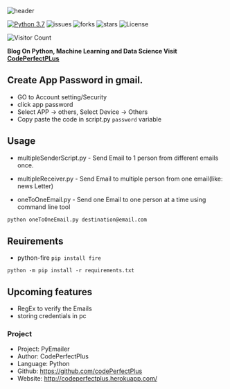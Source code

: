 ![header](https://capsule-render.vercel.app/api?type=wave&color=gradient&height=300&section=header&text=PyEmailer&fontSize=50)

[![Python 3.7](https://img.shields.io/badge/python-3.7-blue.svg)](https://www.python.org/downloads/release/python-360/)
![issues](https://img.shields.io/github/issues/codePerfectPlus/PyEmailer?style=plastic)
![forks](https://img.shields.io/github/forks/codePerfectPlus/PyEmailer)
![stars](https://img.shields.io/github/stars/codePerfectPlus/PyEmailer)
![License](https://img.shields.io/github/license/codePerfectPlus/PyEmailer)

![Visitor Count](https://profile-counter.glitch.me/PyEmailer/count.svg)

**Blog On Python, Machine Learning and Data Science Visit [CodePerfectPLus](http://codeperfectplus.herokuapp.com/)**

## Create App Password in gmail.

- GO to Account setting/Security
- click app password
- Select APP -> others, Select Device -> Others
- Copy paste the code in script.py `password` variable

## Usage

- multipleSenderScript.py - Send Email to 1 person from different emails once.
- multipleReceiver.py - Send Email to multiple person from one email(like: news Letter)

- oneToOneEmail.py - Send one Email to one person at a time using command line tool

```bash
python oneToOneEmail.py destination@email.com
```

## Reuirements

- python-fire `pip install fire`

`python -m pip install -r requirements.txt`

## Upcoming features

- RegEx to verify the Emails 
- storing credentials in pc

### Project

- Project: PyEmailer
- Author: CodePerfectPlus
- Language: Python
- Github: https://github.com/codePerfectPlus
- Website: http://codeperfectplus.herokuapp.com/
